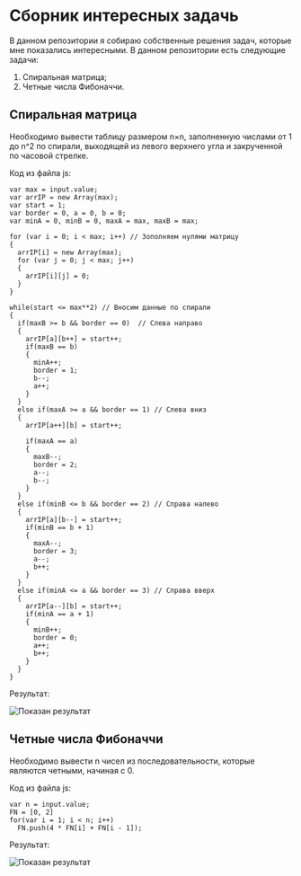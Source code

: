 # Сборник интересных задачь

В данном репозитории я собираю собственные решения задач, которые мне показались интересными.
В данном репозитории есть следующие задачи:
1. Спиральная матрица;
2. Четные числа Фибоначчи.

## Спиральная матрица

Необходимо вывести таблицу размером n×n, заполненную числами от 1 до n^2 по спирали, выходящей из левого верхнего угла и закрученной по часовой стрелке.

Код из файла js:
```
var max = input.value;
var arrIP = new Array(max);
var start = 1;
var border = 0, a = 0, b = 0;
var minA = 0, minB = 0, maxA = max, maxB = max;

for (var i = 0; i < max; i++) // Зополняем нулями матрицу
{
  arrIP[i] = new Array(max);
  for (var j = 0; j < max; j++) 
  {
    arrIP[i][j] = 0;
  }
}

while(start <= max**2) // Вносим данные по спирали
{
  if(maxB >= b && border == 0)  // Слева направо
  {
    arrIP[a][b++] = start++;				
    if(maxB == b)
    {
      minA++;
      border = 1;
      b--;
      a++;
    }
  }
  else if(maxA >= a && border == 1) // Слева вниз
  {
    arrIP[a++][b] = start++;

    if(maxA == a)
    {
      maxB--;
      border = 2;
      a--;
      b--;
    }
  }
  else if(minB <= b && border == 2) // Справа налево
  {
    arrIP[a][b--] = start++;				
    if(minB == b + 1)
    {
      maxA--;
      border = 3;
      a--;
      b++;
    }
  }
  else if(minA <= a && border == 3) // Справа вверх
  {
    arrIP[a--][b] = start++;				
    if(minA == a + 1)
    {
      minB++;
      border = 0;
      a++;
      b++;
    }
  }
}
```

Результат:

![Показан результат](https://user-images.githubusercontent.com/76633175/131887517-8b750f58-17d0-4740-ae1d-0d130130373c.png)

## Четные числа Фибоначчи

Необходимо вывести n чисел из последовательности, которые являются четными, начиная с 0.

Код из файла js:
```
var n = input.value;
FN = [0, 2]
for(var i = 1; i < n; i++)
  FN.push(4 * FN[i] + FN[i - 1]);
```

Результат:

![Показан результат](https://user-images.githubusercontent.com/76633175/131887354-cfae9cbe-4f90-4140-aff8-952d59cd2898.png)
